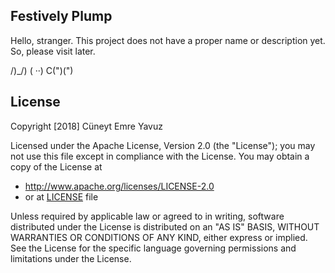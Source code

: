 ## Festively Plump

Hello, stranger. This project does not have a proper name or description yet. So, please visit later.

/)_/)
( ··)
C(")(")

## License 

Copyright [2018] Cüneyt Emre Yavuz

Licensed under the Apache License, Version 2.0 (the "License");
you may not use this file except in compliance with the License.
You may obtain a copy of the License at

- http://www.apache.org/licenses/LICENSE-2.0
- or at [LICENSE](./LICENSE) file

Unless required by applicable law or agreed to in writing, software
distributed under the License is distributed on an "AS IS" BASIS,
WITHOUT WARRANTIES OR CONDITIONS OF ANY KIND, either express or implied.
See the License for the specific language governing permissions and
limitations under the License.